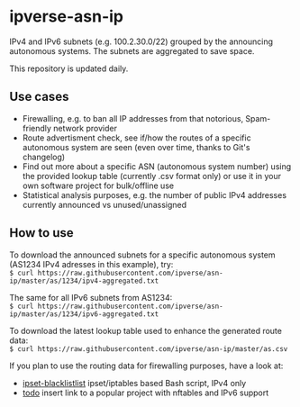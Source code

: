 # ipverse-asn-ip

IPv4 and IPv6 subnets (e.g. 100.2.30.0/22) grouped by the announcing autonomous systems. The subnets are aggregated to save space.  

This repository is updated daily.

## Use cases
- Firewalling, e.g. to ban all IP addresses from that notorious, Spam-friendly network provider
- Route advertisment check, see if/how the routes of a specific autonomous system are seen (even over time, thanks to Git's changelog)
- Find out more about a specific ASN (autonomous system number) using the provided lookup table (currently .csv format only) or use it in your own software project for bulk/offline use
- Statistical analysis purposes, e.g. the number of public IPv4 addresses currently announced vs unused/unassigned

## How to use

To download the announced subnets for a specific autonomous system (AS1234 IPv4 adresses in this example), try:  
```$ curl https://raw.githubusercontent.com/ipverse/asn-ip/master/as/1234/ipv4-aggregated.txt```

The same for all IPv6 subnets from AS1234:  
```$ curl https://raw.githubusercontent.com/ipverse/asn-ip/master/as/1234/ipv6-aggregated.txt```

To download the latest lookup table used to enhance the generated route data:  
```$ curl https://raw.githubusercontent.com/ipverse/asn-ip/master/as.csv```

If you plan to use the routing data for firewalling purposes, have a look at:

  - [ipset-blacklistlist](https://github.com/trick77/ipset-blacklist) ipset/iptables based Bash script, IPv4 only
  - [todo](https://localhost) insert link to a popular project with nftables and IPv6 support
